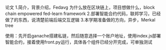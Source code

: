 论文
1.简介，背景介绍，Fedavg 为什么放在区块链上，项目想做什么，block chain empowered fed-learn framework
2.部署智能合约代码，联邦学习，已经做了的东西，说清楚前端后端交互逻辑
3.本学期准备做的方向，异步，Merkal tree


使用：先开启ganache搭建私链，然后随意选择一个账户地址，使用index.js部署智能合约，接着使用front.py运行，具体各个组件已经分开完成，可单独测试
